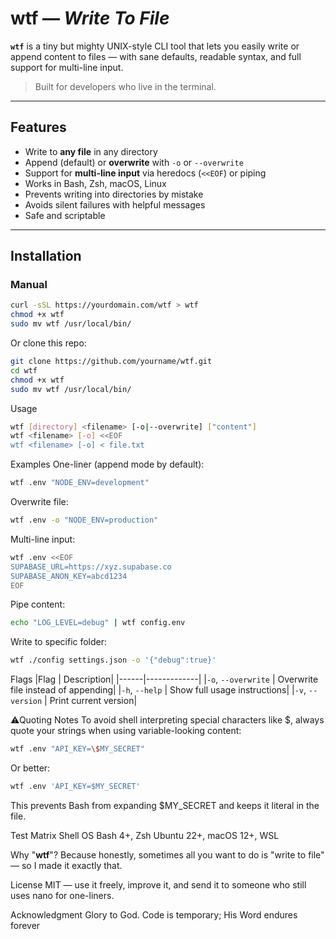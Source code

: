 # wtf — _Write To File_

**`wtf`** is a tiny but mighty UNIX-style CLI tool that lets you easily write or append content to files — with sane defaults, readable syntax, and full support for multi-line input.

> Built for developers who live in the terminal.

---

## Features

- Write to **any file** in any directory
- Append (default) or **overwrite** with `-o` or `--overwrite`
- Support for **multi-line input** via heredocs (`<<EOF`) or piping
- Works in Bash, Zsh, macOS, Linux
- Prevents writing into directories by mistake
- Avoids silent failures with helpful messages
- Safe and scriptable

---

## Installation

### Manual

```bash
curl -sSL https://yourdomain.com/wtf > wtf
chmod +x wtf
sudo mv wtf /usr/local/bin/
```

Or clone this repo:

```bash
git clone https://github.com/yourname/wtf.git
cd wtf
chmod +x wtf
sudo mv wtf /usr/local/bin/
```

Usage

```bash
wtf [directory] <filename> [-o|--overwrite] ["content"]
wtf <filename> [-o] <<EOF
wtf <filename> [-o] < file.txt
```

Examples
One-liner (append mode by default):

```bash
wtf .env "NODE_ENV=development"
```

Overwrite file:

```bash
wtf .env -o "NODE_ENV=production"
```

Multi-line input:

```bash
wtf .env <<EOF
SUPABASE_URL=https://xyz.supabase.co
SUPABASE_ANON_KEY=abcd1234
EOF
```

Pipe content:

```bash
echo "LOG_LEVEL=debug" | wtf config.env
```

Write to specific folder:

```bash
wtf ./config settings.json -o '{"debug":true}'
```

Flags
|Flag | Description|
|------|-------------|
|`-o`, `--overwrite` | Overwrite file instead of appending|
|`-h`, `--help` | Show full usage instructions|
|`-v`, `--version` | Print current version|

⚠Quoting Notes
To avoid shell interpreting special characters like $, always quote your strings when using variable-looking content:

```bash
wtf .env "API_KEY=\$MY_SECRET"
```

Or better:

```bash
wtf .env 'API_KEY=$MY_SECRET'
```

This prevents Bash from expanding $MY_SECRET and keeps it literal in the file.

Test Matrix
Shell OS
Bash 4+, Zsh Ubuntu 22+, macOS 12+, WSL

Why "**wtf**"?
Because honestly, sometimes all you want to do is "write to file" — so I made it exactly that.

License
MIT — use it freely, improve it, and send it to someone who still uses nano for one-liners.

Acknowledgment
Glory to God. Code is temporary; His Word endures forever
